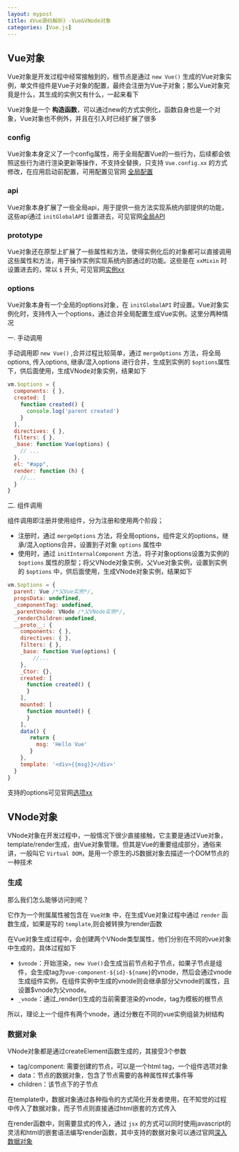 ```yaml
---
layout: mypost
title: 《Vue源码解析》-Vue&VNode对象
categories: [Vue.js]
---
```


## Vue对象

Vue对象是开发过程中经常接触到的，根节点是通过 `new Vue()` 生成的Vue对象实例，单文件组件是Vue子对象的配置，最终会注册为Vue子对象；那么Vue对象究竟是什么，其生成的实例又有什么，一起来看下

Vue对象是一个 **构造函数**，可以通过new的方式实例化，函数自身也是一个对象，Vue对象也不例外，并且在引入时已经扩展了很多

### config

Vue对象本身定义了一个config属性，用于全局配置Vue的一些行为，后续都会依照这些行为进行渲染更新等操作，不支持全替换，只支持 `Vue.config.xx` 的方式修改，在应用启动前配置，可用配置见官网 [全局配置]([https://cn.vuejs.org/v2/api/#全局配置](https://cn.vuejs.org/v2/api/#%E5%85%A8%E5%B1%80%E9%85%8D%E7%BD%AE))

### api

Vue对象本身扩展了一些全局api，用于提供一些方法实现系统内部提供的功能，这些api通过 `initGlobalAPI` 设置进去，可见官网[全局API]([https://cn.vuejs.org/v2/api/#全局-API](https://cn.vuejs.org/v2/api/#%E5%85%A8%E5%B1%80-API))

### prototype

Vue对象还在原型上扩展了一些属性和方法，使得实例化后的对象都可以直接调用这些属性和方法，用于操作实例实现系统内部通过的功能。这些是在 `xxMixin` 时设置进去的，常以 `$` 开头, 可见官网[实例xx]([https://cn.vuejs.org/v2/api/#实例-property](https://cn.vuejs.org/v2/api/#%E5%AE%9E%E4%BE%8B-property))

### options

Vue对象本身有一个全局的options对象，在 `initGlobalAPI` 时设置。Vue对象实例化时，支持传入一个options，通过合并全局配置生成Vue实例。这里分两种情况

一. 手动调用

手动调用即 `new Vue()` ,合并过程比较简单，通过 `mergeOptions` 方法，将全局options, 传入options, 继承/混入options 进行合并，生成到实例的 `$options`属性下，供后面使用，生成VNode对象实例，结果如下

```jsx
vm.$options = {
  components: { },
  created: [
    function created() {
      console.log('parent created')
    }
  ],
  directives: { },
  filters: { },
  _base: function Vue(options) {
    // ...
  },
  el: "#app",
  render: function (h) {
    //...
  }
}
```

二. 组件调用

组件调用即注册并使用组件，分为注册和使用两个阶段；

- 注册时，通过 `mergeOptions` 方法，将全局options，组件定义的options，继承/混入options合并，设置到子对象 `options` 属性中
- 使用时，通过 `initInternalComponent` 方法，将子对象options设置为实例的 `$options` 属性的原型；将父VNode对象实例，父Vue对象实例，设置到实例的 `$options` 中，供后面使用，生成VNode对象实例，结果如下

```jsx
vm.$options = {
  parent: Vue /*父Vue实例*/,
  propsData: undefined,
  _componentTag: undefined,
  _parentVnode: VNode /*父VNode实例*/,
  _renderChildren:undefined,
  __proto__: {
    components: { },
    directives: { },
    filters: { },
    _base: function Vue(options) {
        //...
    },
    _Ctor: {},
    created: [
      function created() {
      }
    ],
    mounted: [
      function mounted() {
      }
    ],
    data() {
       return {
         msg: 'Hello Vue'
       }
    },
    template: '<div>{{msg}}</div>'
  }
}
```

支持的options可见官网[选项xx]([https://cn.vuejs.org/v2/api/#选项-数据](https://cn.vuejs.org/v2/api/#%E9%80%89%E9%A1%B9-%E6%95%B0%E6%8D%AE))

## VNode对象

VNode对象在开发过程中，一般情况下很少直接接触，它主要是通过Vue对象，template/render生成，由Vue对象管理。但其是Vue的重要组成部分，通俗来讲，一般叫它 `Virtual DOM`，是用一个原生的JS数据对象去描述一个DOM节点的一种技术

### 生成

那么我们怎么能够访问到呢？

它作为一个附属属性被包含在 `Vue对象` 中，在生成Vue对象过程中通过 `render` 函数生成，如果是写的 `template`,则会被转换为render函数

在Vue对象生成过程中，会创建两个VNode类型属性，他们分别在不同的vue对象中生成的，具体过程如下

- `$vnode`：开始渲染，`new Vue()`会生成当前节点和子节点，如果子节点是组件，会生成tag为`vue-component-${id}-${name}`的vnode，然后会通过vnode生成组件实例，在组件实例中生成的vnode则会继承部分父vnode的属性，且设置$vnode为父vnode。
- `_vnode`：通过_render()生成的当前需要渲染的vnode，tag为模板的根节点

所以，理论上一个组件有两个vnode，通过分散在不同的vue实例组装为树结构

### 数据对象

VNode对象都是通过createElement函数生成的，其接受3个参数

- tag/component:  需要创建的节点，可以是一个html tag，一个组件选项对象
- data：节点的数据对象，包含了节点需要的各种属性样式事件等
- children：该节点下的子节点

在template中，数据对象通过各种指令的方式简化开发者使用，在不知觉的过程中传入了数据对象，而子节点则直接通过html嵌套的方式传入

在render函数中，则需要显式的传入，通过 `jsx` 的方式可以同时使用javascript的灵活和html的嵌套语法编写render函数，其中支持的数据对象可以通过官网[深入数据对象]([https://cn.vuejs.org/v2/guide/render-function.html#深入数据对象](https://cn.vuejs.org/v2/guide/render-function.html#%E6%B7%B1%E5%85%A5%E6%95%B0%E6%8D%AE%E5%AF%B9%E8%B1%A1))